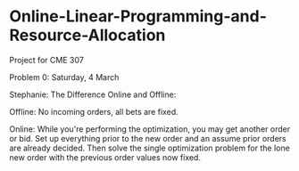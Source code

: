 # Online-Linear-Programming-and-Resource-Allocation
Project for CME 307

Problem 0: Saturday, 4 March

Stephanie: The Difference Online and Offline: 

Offline: No incoming orders, all bets are fixed. 

Online: While you're performing the optimization, you may get another order or bid. Set up everything prior to the new order and an assume prior orders are already decided. Then solve the single optimization problem for the lone new order with the previous order values now fixed. 
